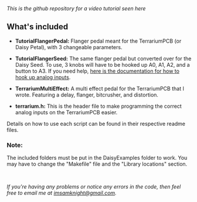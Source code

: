 *This is the github repository for a video tutorial seen here*

## What's included

- **TutorialFlangerPedal:** Flanger pedal meant for the TerrariumPCB (or Daisy Petal), with 3 changeable parameters.

- **TutorialFlangerSeed:** The same flanger pedal but converted over for the Daisy Seed. To use, 3 knobs will have to be hooked up A0, A1, A2, and a button to A3. If you need help, [here is the documentation for how to hook up analog inputs](https://electro-smith.github.io/libDaisy/md_doc_md__a4__getting__started__a_d_cs.html).

- **TerrariumMultiEffect:** A multi effect pedal for the TerrariumPCB that I wrote. Featuring a delay, flanger, bitcrusher, and distortion.

- **terrarium.h:** This is the header file to make programming the correct analog inputs on the TerrariumPCB easier.

Details on how to use each script can be found in their respective readme files.

### Note:

The included folders must be put in the DaisyExamples folder to work. You may have to change the "Makefile" file and the "Library locations" section.

<br>

*If you're having any problems or notice any errors in the code, then feel free to email me at imsamknight@gmail.com.*
